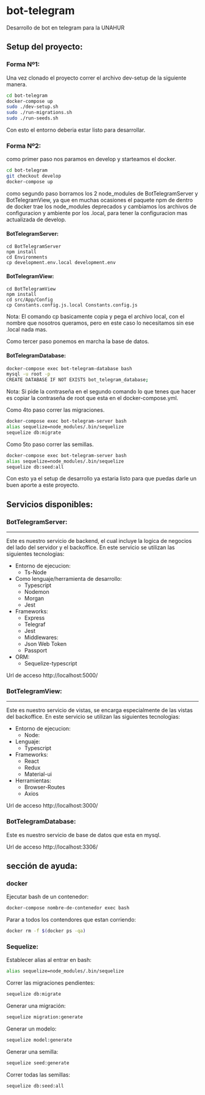 # bot-telegram
Desarrollo de bot en telegram para la UNAHUR

## Setup del proyecto:

### Forma Nº1:

Una vez clonado el proyecto correr el archivo dev-setup de la siguiente manera.

```bash
cd bot-telegram
docker-compose up
sudo ./dev-setup.sh
sudo ./run-migrations.sh
sudo ./run-seeds.sh
```

Con esto el entorno deberia estar listo para desarrollar.

### Forma Nº2:

como primer paso nos paramos en develop y starteamos el docker.
```bash
cd bot-telegram
git checkout develop
docker-compose up
```

como segundo paso borramos los 2 node_modules de BotTelegramServer y BotTelegramView, ya que en muchas ocasiones el paquete npm de dentro de docker trae los node_modules deprecados y cambiamos los archivos de configuracion y ambiente por los .local, para tener la configuracion mas actualizada de develop.

#### BotTelegramServer:

```
cd BotTelegramServer
npm install
cd Environments
cp development.env.local development.env
```

#### BotTelegramView:

```
cd BotTelegramView
npm install
cd src/App/Config
cp Constants.config.js.local Constants.config.js
```

Nota: El comando cp basicamente copia y pega el archivo local, con el nombre que nosotros queramos, pero en este caso lo necesitamos sin ese .local nada mas.

Como tercer paso ponemos en marcha la base de datos.

#### BotTelegramDatabase:

```bash
docker-compose exec bot-telegram-database bash
mysql -u root -p
CREATE DATABASE IF NOT EXISTS bot_telegram_database;
```
Nota: Si pide la contraseña en el segundo comando lo que tenes que hacer es copiar la contraseña de root que esta en el docker-compose.yml.

Como 4to paso correr las migraciones.

```bash
docker-compose exec bot-telegram-server bash
alias sequelize=node_modules/.bin/sequelize
sequelize db:migrate
```

Como 5to paso correr las semillas.

```bash
docker-compose exec bot-telegram-server bash
alias sequelize=node_modules/.bin/sequelize
sequelize db:seed:all
```

Con esto ya el setup de desarrollo ya estaria listo para que puedas darle un buen aporte a este proyecto.

## Servicios disponibles:

### BotTelegramServer:
----------------------------
Este es nuestro servicio de backend, el cual incluye la logica de negocios del lado del servidor y el backoffice.
En este servicio se utilizan las siguientes tecnologias:
  * Entorno de ejecucion:
    * Ts-Node
  * Como lenguaje/herramienta de desarrollo:
    * Typescript
    * Nodemon
    * Morgan
    * Jest
  * Frameworks:
    * Express
    * Telegraf
    * Jest
    * Middlewares:
    * Json Web Token
    * Passport
  * ORM:
    * Sequelize-typescript

Url de acceso http://localhost:5000/

### BotTelegramView:
----------------------------
Este es nuestro servicio de vistas, se encarga especialmente de las vistas del backoffice.
En este servicio se utilizan las siguientes tecnologias:
  * Entorno de ejecucion:
    * Node:
  * Lenguaje:
    * Typescript
  * Frameworks:
    * React
    * Redux
    * Material-ui
  * Herramientas:
    * Browser-Routes
    * Axios

Url de acceso http://localhost:3000/

### BotTelegramDatabase:
Este es nuestro servicio de base de datos que esta en mysql.

Url de acceso http://localhost:3306/

## sección de ayuda:

### docker 
Ejecutar bash de un contenedor:
```bash
docker-compose nombre-de-contenedor exec bash
```

Parar a todos los contendores que estan corriendo:
```bash
docker rm -f $(docker ps -qa)
```

### Sequelize:
Establecer alias al entrar en bash:
```bash
alias sequelize=node_modules/.bin/sequelize
```

Correr las migraciones pendientes:

```bash
sequelize db:migrate
```

Generar una migración:

```bash
sequelize migration:generate
```

Generar un modelo:

```bash
sequelize model:generate
```

Generar una semilla:

```bash
sequelize seed:generate
```

Correr todas las semillas:

```bash
sequelize db:seed:all
```
